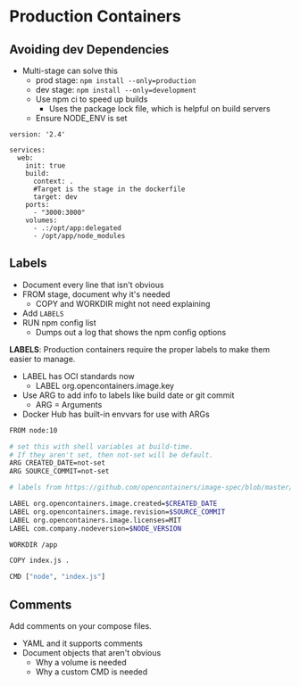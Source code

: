 # Production Containers

## Avoiding dev Dependencies

- Multi-stage can solve this
  - prod stage: `npm install --only=production`
  - dev stage: `npm install --only=development`
  - Use npm ci to speed up builds
    - Uses the package lock file, which is helpful on build servers
  - Ensure NODE_ENV is set

```
version: '2.4'

services:
  web:
    init: true
    build:
      context: .
      #Target is the stage in the dockerfile
      target: dev 
    ports:
      - "3000:3000"
    volumes:
      - .:/opt/app:delegated
      - /opt/app/node_modules
```

## Labels

- Document every line that isn't obvious
- FROM stage, document why it's needed
  - COPY and WORKDIR might not need explaining
- Add `LABELS`
- RUN npm config list 
  - Dumps out a log that shows the npm config options

**LABELS**: Production containers require the proper labels to make them easier to manage.
- LABEL has OCI standards now
  - LABEL org.opencontainers.image.key
- Use ARG to add info to labels like build date or git commit
  - ARG = Arguments
- Docker Hub has built-in envvars for use with ARGs

```bash
FROM node:10

# set this with shell variables at build-time.
# If they aren't set, then not-set will be default.
ARG CREATED_DATE=not-set
ARG SOURCE_COMMIT=not-set

# labels from https://github.com/opencontainers/image-spec/blob/master/annotations.md

LABEL org.opencontainers.image.created=$CREATED_DATE
LABEL org.opencontainers.image.revision=$SOURCE_COMMIT
LABEL org.opencontainers.image.licenses=MIT
LABEL com.company.nodeversion=$NODE_VERSION

WORKDIR /app

COPY index.js .

CMD ["node", "index.js"]
```

## Comments 

Add comments on your compose files.

- YAML and it supports comments
- Document objects that aren't obvious
  - Why a volume is needed
  - Why a custom CMD is needed
